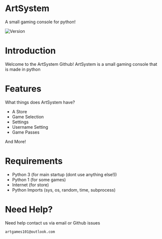 # ArtSystem
A small gaming console for python!

![Version](https://img.shields.io/badge/Version-v1.3%20ALPHA-blue.svg?style=social)

# Introduction

Welcome to the ArtSystem Github!
ArtSystem is a small gaming console that is made in python

# Features

What things does ArtSystem have?

* A Store
* Game Selection
* Settings
* Username Setting
* Game Passes

And More!

# Requirements

* Python 3 (for main startup (dont use anything else!))
* Python 1 (for some games)
* Internet (for store)
* Python Imports (sys, os, random, time, subprocess)

# Need Help?

Need help contact us via email or Github issues

`artgames101@outlook.com`
